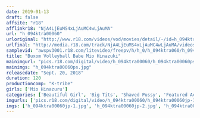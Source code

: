 ```yaml
---
date: 2019-01-13
draft: false
affsite: "r18"
afflinkr18: "NjA4LjEuMS4xLjAuMC4wLjAuMA"
url: "h_094ktra00060"
urloriginal: "http://www.r18.com/videos/vod/movies/detail/-/id=h_094ktra00060"
urlfinal: "http://media.r18.com/track/NjA4LjEuMS4xLjAuMC4wLjAuMA/videos/vod/movies/detail/-/id=h_094ktra00060"
samplevid: "awspv3001.r18.com/litevideo/freepv/h/h_0/h_094ktra060/h_094ktra060_dmb_w.mp4"
title: "Buxom Volleyball Babe Mio Hinazuki"
mainimgurl: "pics.r18.com/digital/video/h_094ktra00060/h_094ktra00060ps.jpg"
mainimgs: "h_094ktra00060ps.jpg"
releasedate: "Sept. 20, 2018"
duration: 120
productioncomp: "K-tribe"
girls: ['Mio Hinazuru']
categories: ['Beautiful Girl', 'Big Tits', 'Shaved Pussy', 'Featured Actress', 'Creampie', 'Hi-Def']
imgurls: ['pics.r18.com/digital/video/h_094ktra00060/h_094ktra00060jp-1.jpg', 'pics.r18.com/digital/video/h_094ktra00060/h_094ktra00060jp-2.jpg', 'pics.r18.com/digital/video/h_094ktra00060/h_094ktra00060jp-3.jpg', 'pics.r18.com/digital/video/h_094ktra00060/h_094ktra00060jp-4.jpg', 'pics.r18.com/digital/video/h_094ktra00060/h_094ktra00060jp-5.jpg', 'pics.r18.com/digital/video/h_094ktra00060/h_094ktra00060jp-6.jpg', 'pics.r18.com/digital/video/h_094ktra00060/h_094ktra00060jp-7.jpg', 'pics.r18.com/digital/video/h_094ktra00060/h_094ktra00060jp-8.jpg', 'pics.r18.com/digital/video/h_094ktra00060/h_094ktra00060jp-9.jpg', 'pics.r18.com/digital/video/h_094ktra00060/h_094ktra00060jp-10.jpg', 'pics.r18.com/digital/video/h_094ktra00060/h_094ktra00060jp-11.jpg', 'pics.r18.com/digital/video/h_094ktra00060/h_094ktra00060jp-12.jpg', 'pics.r18.com/digital/video/h_094ktra00060/h_094ktra00060jp-13.jpg', 'pics.r18.com/digital/video/h_094ktra00060/h_094ktra00060jp-14.jpg', 'pics.r18.com/digital/video/h_094ktra00060/h_094ktra00060jp-15.jpg', 'pics.r18.com/digital/video/h_094ktra00060/h_094ktra00060jp-16.jpg', 'pics.r18.com/digital/video/h_094ktra00060/h_094ktra00060jp-17.jpg', 'pics.r18.com/digital/video/h_094ktra00060/h_094ktra00060jp-18.jpg', 'pics.r18.com/digital/video/h_094ktra00060/h_094ktra00060jp-19.jpg', 'pics.r18.com/digital/video/h_094ktra00060/h_094ktra00060jp-20.jpg']
imgs: ['h_094ktra00060jp-1.jpg', 'h_094ktra00060jp-2.jpg', 'h_094ktra00060jp-3.jpg', 'h_094ktra00060jp-4.jpg', 'h_094ktra00060jp-5.jpg', 'h_094ktra00060jp-6.jpg', 'h_094ktra00060jp-7.jpg', 'h_094ktra00060jp-8.jpg', 'h_094ktra00060jp-9.jpg', 'h_094ktra00060jp-10.jpg', 'h_094ktra00060jp-11.jpg', 'h_094ktra00060jp-12.jpg', 'h_094ktra00060jp-13.jpg', 'h_094ktra00060jp-14.jpg', 'h_094ktra00060jp-15.jpg', 'h_094ktra00060jp-16.jpg', 'h_094ktra00060jp-17.jpg', 'h_094ktra00060jp-18.jpg', 'h_094ktra00060jp-19.jpg', 'h_094ktra00060jp-20.jpg']
---
```

